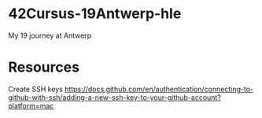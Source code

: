 # 42Cursus-19Antwerp-hle
My 19 journey at Antwerp

# Resources
Create SSH keys
https://docs.github.com/en/authentication/connecting-to-github-with-ssh/adding-a-new-ssh-key-to-your-github-account?platform=mac
